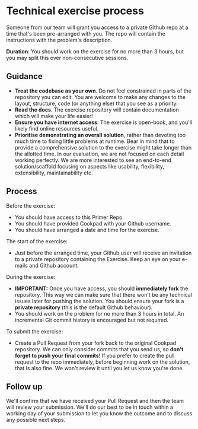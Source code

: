 # Technical exercise process

Someone from our team will grant you access to a private Github repo at a time that's been pre-arranged with you. The
repo will contain the instructions with the problem's description.

**Duration**: You should work on the exercise for no more than 3 hours, but you may split this over non-consecutive sessions.

## Guidance

- **Treat the codebase as your own**. Do not feel constrained in parts of the repository you can edit. You are welcome
  to make any changes to the layout, structure, code (or anything else) that you see as a priority.
- **Read the docs**. The exercise repository will contain documentation which will make your life easier!
- **Ensure you have internet access**. The exercise is open-book, and you'll likely find online resources useful. 
- **Prioritise demonstrating an overall solution**, rather than devoting too much time to fixing little problems at
  runtime. Bear in mind that to provide a comprehensive solution to the exercise might take longer than the allotted
  time. In our evaluation, we are not focused on each detail working perfectly. We are more interested to see an
  end-to-end solution/scaffold focusing on aspects like usability, flexibility, extensibility, maintainability etc.

## Process

Before the exercise:

- You should have access to this Primer Repo.
- You should have provided Cookpad with your Github username.
- You should have arranged a date and time for the exercise.

The start of the exercise:

- Just before the arranged time, your Github user will receive an invitation to a private repository containing the
  Exercise. Keep an eye on your e-mails and Github account.

During the exercise:

- **IMPORTANT:** Once you have access, you should **immediately fork** the repository. This way we can make sure that
  there won't be any technical issues later for pushing the solution. You should ensure your fork is a **private
  repository** (this is the default Github behaviour).
- You should work on the problem for no more than 3 hours in total. An incremental Git commit history is encouraged but
  not required.

To submit the exercise:

- Create a Pull Request from your fork back to the original Cookpad repository. We can only consider commits that you
  send us, so **don't forget to push your final commits**! If you prefer to create the pull request to the repo
  immediately, before beginning work on the solution, that is also fine. We won't review it until you let us know
  you're done.

## Follow up

We'll confirm that we have received your Pull Request and then the team will review your submission. We'll do our best
to be in touch within a working day of your submission to let you know the outcome and to discuss any possible next
steps. 
